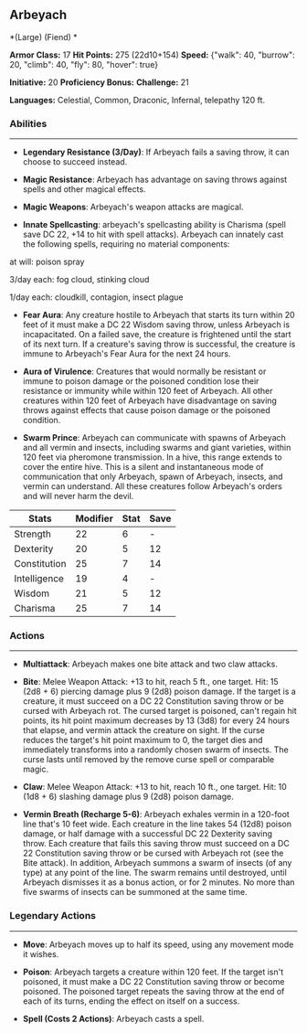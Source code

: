 ## Arbeyach
*(Large) (Fiend) *

**Armor Class:** 17
**Hit Points:** 275 (22d10+154)
**Speed:** {"walk": 40, "burrow": 20, "climb": 40, "fly": 80, "hover": true}

**Initiative:** 20
**Proficiency Bonus:**
**Challenge:** 21

**Languages:** Celestial, Common, Draconic, Infernal, telepathy 120 ft.

### Abilities
 --- 
- **Legendary Resistance (3/Day)**: If Arbeyach fails a saving throw, it can choose to succeed instead.

- **Magic Resistance**: Arbeyach has advantage on saving throws against spells and other magical effects.

- **Magic Weapons**: Arbeyach's weapon attacks are magical.

- **Innate Spellcasting**: arbeyach's spellcasting ability is Charisma (spell save DC 22, +14 to hit with spell attacks). Arbeyach can innately cast the following spells, requiring no material components:

at will: poison spray

3/day each: fog cloud, stinking cloud

1/day each: cloudkill, contagion, insect plague

- **Fear Aura**: Any creature hostile to Arbeyach that starts its turn within 20 feet of it must make a DC 22 Wisdom saving throw, unless Arbeyach is incapacitated. On a failed save, the creature is frightened until the start of its next turn. If a creature's saving throw is successful, the creature is immune to Arbeyach's Fear Aura for the next 24 hours.

- **Aura of Virulence**: Creatures that would normally be resistant or immune to poison damage or the poisoned condition lose their resistance or immunity while within 120 feet of Arbeyach. All other creatures within 120 feet of Arbeyach have disadvantage on saving throws against effects that cause poison damage or the poisoned condition.

- **Swarm Prince**: Arbeyach can communicate with spawns of Arbeyach and all vermin and insects, including swarms and giant varieties, within 120 feet via pheromone transmission. In a hive, this range extends to cover the entire hive. This is a silent and instantaneous mode of communication that only Arbeyach, spawn of Arbeyach, insects, and vermin can understand. All these creatures follow Arbeyach's orders and will never harm the devil.



| Stats | Modifier | Stat | Save
| ---- | ---- | ---- | ---- |
| Strength | 22 | 6 | - |
| Dexterity | 20 | 5 | 12 |
| Constitution | 25 | 7 | 14 |
| Intelligence | 19 | 4 | - |
| Wisdom | 21 | 5 | 12 |
| Charisma | 25 | 7 | 14 |

### Actions
 --- 
- **Multiattack**: Arbeyach makes one bite attack and two claw attacks.

- **Bite**: Melee Weapon Attack: +13 to hit, reach 5 ft., one target. Hit: 15 (2d8 + 6) piercing damage plus 9 (2d8) poison damage. If the target is a creature, it must succeed on a DC 22 Constitution saving throw or be cursed with Arbeyach rot. The cursed target is poisoned, can't regain hit points, its hit point maximum decreases by 13 (3d8) for every 24 hours that elapse, and vermin attack the creature on sight. If the curse reduces the target's hit point maximum to 0, the target dies and immediately transforms into a randomly chosen swarm of insects. The curse lasts until removed by the remove curse spell or comparable magic.

- **Claw**: Melee Weapon Attack: +13 to hit, reach 10 ft., one target. Hit: 10 (1d8 + 6) slashing damage plus 9 (2d8) poison damage.

- **Vermin Breath (Recharge 5-6)**: Arbeyach exhales vermin in a 120-foot line that's 10 feet wide. Each creature in the line takes 54 (12d8) poison damage, or half damage with a successful DC 22 Dexterity saving throw. Each creature that fails this saving throw must succeed on a DC 22 Constitution saving throw or be cursed with Arbeyach rot (see the Bite attack). In addition, Arbeyach summons a swarm of insects (of any type) at any point of the line. The swarm remains until destroyed, until Arbeyach dismisses it as a bonus action, or for 2 minutes. No more than five swarms of insects can be summoned at the same time.

### Legendary Actions
 --- 
- **Move**: Arbeyach moves up to half its speed, using any movement mode it wishes.

- **Poison**: Arbeyach targets a creature within 120 feet. If the target isn't poisoned, it must make a DC 22 Constitution saving throw or become poisoned. The poisoned target repeats the saving throw at the end of each of its turns, ending the effect on itself on a success.

- **Spell (Costs 2 Actions)**: Arbeyach casts a spell.

